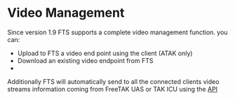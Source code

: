 # Video Management
Since version 1.9 FTS supports a complete video management function.
you can:
* Upload to FTS a video end point using the client (ATAK only)
* Download an existing video endpoint from FTS
* 
Additionally FTS will automatically send to all the connected clients video streams information coming from FreeTAK UAS or TAK ICU using the [API](https://github.com/FreeTAKTeam/FreeTAKServer-User-Docs/blob/main/docs/docs/API/REST_APIDoc.md#managevideostream)
